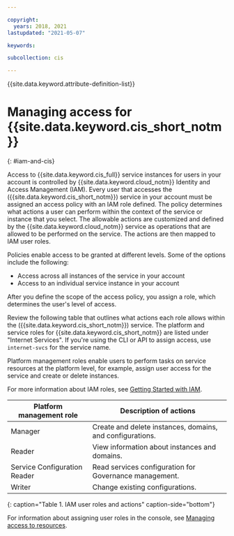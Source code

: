 ```yaml
---

copyright:
  years: 2018, 2021
lastupdated: "2021-05-07"

keywords:

subcollection: cis

---
```


{{site.data.keyword.attribute-definition-list}}

# Managing access for {{site.data.keyword.cis_short_notm}}
{: #iam-and-cis} 

Access to {{site.data.keyword.cis_full}} service instances for users in your account is controlled by {{site.data.keyword.cloud_notm}} Identity and Access Management (IAM). Every user that accesses the ({{site.data.keyword.cis_short_notm}}) service in your account must be assigned an access policy with an IAM role defined. The policy determines what actions a user can perform within the context of the service or instance that you select. The allowable actions are customized and defined by the {{site.data.keyword.cloud_notm}} service as operations that are allowed to be performed on the service. The actions are then mapped to IAM user roles.

Policies enable access to be granted at different levels. Some of the options include the following:

* Access across all instances of the service in your account
* Access to an individual service instance in your account   

After you define the scope of the access policy, you assign a role, which determines the user's level of access. 

Review the following table that outlines what actions each role allows within the ({{site.data.keyword.cis_short_notm}}) service. The platform and service roles for {{site.data.keyword.cis_short_notm}} are listed under "Internet Services". If you're using the CLI or API to assign access, use `internet-svcs` for the service name.

Platform management roles enable users to perform tasks on service resources at the platform level, for example, assign user access for the service and create or delete instances.

For more information about IAM roles, see [Getting Started with IAM](/docs/vpc?topic=vpc-iam-getting-started).

| Platform management role | Description of actions |
|--------------------------|--------------------------|
| Manager | Create and delete instances, domains, and configurations. |
| Reader | View information about instances and domains. |
| Service Configuration Reader | Read services configuration for Governance management. |
| Writer | Change existing configurations. |
{: caption="Table 1. IAM user roles and actions" caption-side="bottom"}

For information about assigning user roles in the console, see [Managing access to resources](/docs/account?topic=account-assign-access-resources#assign-access-resources).
